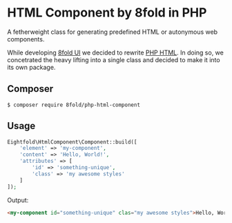 # HTML Component by 8fold in PHP

A fetherweight class for generating predefined HTML or autonymous web components.

While developing [8fold UI](https://ui.8fold.software) we decided to rewrite [PHP HTML](https://github.com/8fold/php-html). In doing so, we concetrated the heavy lifting into a single class and decided to make it into its own package.

## Composer

```
$ composer require 8fold/php-html-component
```

## Usage

```php
Eightfold\HtmlComponent\Component::build([
    'element' => 'my-component',
    'content' => 'Hello, World!',
    'attributes' => [
        'id' => 'something-unique',
        'class' => 'my awesome styles'
    ]
]);
```

Output:

```html
<my-component id="something-unique" clas="my awesome styles">Hello, World!</my-component>
```